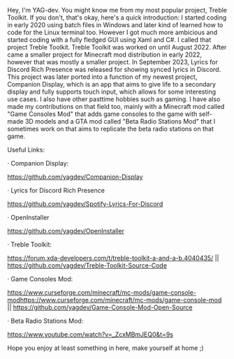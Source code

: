 Hey, I'm YAG-dev. You might know me from my most popular project, Treble Toolkit. If you don't, that's okay, here's a quick introduction:
I started coding in early 2020 using batch files in Windows and later kind of learned how to code for the Linux terminal too. However I got much more ambicious and started coding with a fully fledged GUI using Xaml and C#. I called that project Treble Toolkit. Treble Toolkit was worked on until August 2022. After came a smaller project for Minecraft mod distribution in early 2022, however that was mostly a smaller project. In September 2023, Lyrics for Discord Rich Presence was released for showing synced lyrics in Discord. This project was later ported into a function of my newest project, Companion Display, which is an app that aims to give life to a secondary display and fully supports touch input, which allows for some interesting use cases. I also have other pasttime hobbies such as gaming. I have also made my contributions on that field too, mainly with a Minecraft mod called "Game Consoles Mod" that adds game consoles to the game with self-made 3D models and a GTA mod called "Beta Radio Stations Mod" that I sometimes work on that aims to replicate the beta radio stations on that game.

Useful Links:

· Companion Display:

https://github.com/yagdev/Companion-Display

· Lyrics for Discord Rich Presence

https://github.com/yagdev/Spotify-Lyrics-For-Discord

· OpenInstaller

https://github.com/yagdev/OpenInstaller

· Treble Toolkit:

https://forum.xda-developers.com/t/treble-toolkit-a-and-a-b.4040435/ || https://github.com/yagdev/Treble-Toolkit-Source-Code

· Game Consoles Mod:

https://www.curseforge.com/minecraft/mc-mods/game-console-modhttps://www.curseforge.com/minecraft/mc-mods/game-console-mod || https://github.com/yagdev/Game-Console-Mod-Open-Source

· Beta Radio Stations Mod:

https://www.youtube.com/watch?v=_ZcxMBmJEQ0&t=9s

Hope you enjoy at least something in here, make yourself at home ;)
